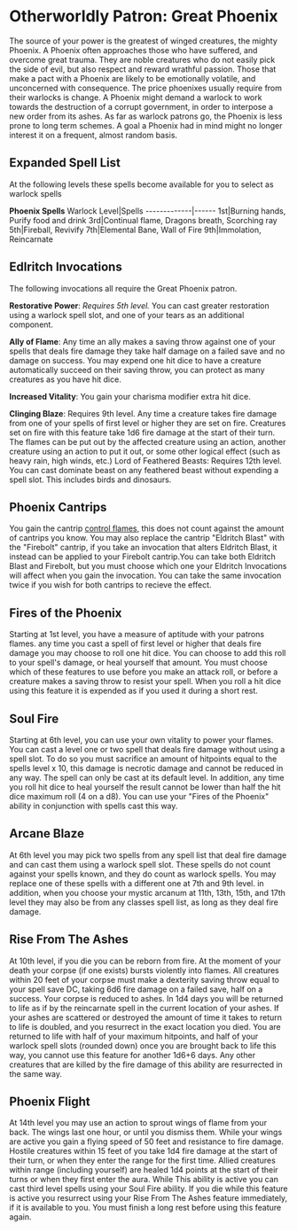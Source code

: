 # Otherworldly Patron: Great Phoenix
The source of your power is the greatest of winged creatures, the mighty Phoenix. A Phoenix often approaches those who have suffered, and overcome great trauma. They are noble creatures who do not easily pick the side of evil, but also respect and reward wrathful passion. Those that make a pact with a Phoenix are likely to be emotionally volatile, and unconcerned with consequence. The price phoenixes usually require from their warlocks is change. A Phoenix might demand a warlock to work towards the destruction of a corrupt government, in order to interpose a new order from its ashes. As far as warlock patrons go, the Phoenix is less prone to long term schemes. A goal a Phoenix had in mind might no longer interest it on a frequent, almost random basis.

## Expanded Spell List
At the following levels these spells become available for you to select as warlock spells

**Phoenix Spells**
Warlock Level|Spells
-------------|------
1st|Burning hands, Purify food and drink
3rd|Continual flame, Dragons breath, Scorching ray
5th|Fireball, Revivify
7th|Elemental Bane, Wall of Fire
9th|Immolation, Reincarnate

## Edlritch Invocations
The following invocations all require the Great Phoenix patron.

**Restorative Power**: *Requires 5th level.* You can cast greater restoration using a warlock spell slot, and one of your tears as an additional component.

**Ally of Flame**: Any time an ally makes a saving throw against one of your spells that deals fire damage they take half damage on a failed save and no damage on success. You may expend one hit dice to have a creature automatically succeed on their saving throw, you can protect as many creatures as you have hit dice.

**Increased Vitality**: You gain your charisma modifier extra hit dice.

**Clinging Blaze**: Requires 9th level. Any time a creature takes fire damage from one of your spells of first level or higher they are set on fire. Creatures set on fire with this feature take 1d6 fire damage at the start of their turn. The flames can be put out by the affected creature using an action, another creature using an action to put it out, or some other logical effect (such as heavy rain, high winds, etc.) Lord of Feathered Beasts: Requires 12th level. You can cast dominate beast on any feathered beast without expending a spell slot. This includes birds and dinosaurs.

## Phoenix Cantrips
You gain the cantrip [control flames](../../Magic/Spells/control-flames.md), this does not count against the amount of cantrips you know. You may also replace the cantrip "Eldritch Blast" with the "Firebolt" cantrip, if you take an invocation that alters Eldritch Blast, it instead can be applied to your Firebolt cantrip.You can take both Eldritch Blast and Firebolt, but you must choose which one your Eldritch Invocations will affect when you gain the invocation. You can take the same invocation twice if you wish for both cantrips to recieve the effect.

## Fires of the Phoenix
Starting at 1st level, you have a measure of aptitude with your patrons flames. any time you cast a spell of first level or higher that deals fire damage you may choose to roll one hit dice. You can choose to add this roll to your spell's damage, or heal yourself that amount. You must choose which of these features to use before you make an attack roll, or before a creature makes a saving throw to resist your spell. When you roll a hit dice using this feature it is expended as if you used it during a short rest.

## Soul Fire
Starting at 6th level, you can use your own vitality to power your flames. You can cast a level one or two spell that deals fire damage without using a spell slot. To do so you must sacrifice an amount of hitpoints equal to the spells level x 10, this damage is necrotic damage and cannot be reduced in any way. The spell can only be cast at its default level. In addition, any time you roll hit dice to heal yourself the result cannot be lower than half the hit dice maximum roll (4 on a d8). You can use your "Fires of the Phoenix" ability in conjunction with spells cast this way.

## Arcane Blaze
At 6th level you may pick two spells from any spell list that deal fire damage and can cast them using a warlock spell slot. These spells do not count against your spells known, and they do count as warlock spells. You may replace one of these spells with a different one at 7th and 9th level. in addition, when you choose your mystic arcanum at 11th, 13th, 15th, and 17th level they may also be from any classes spell list, as long as they deal fire damage.

## Rise From The Ashes
At 10th level, if you die you can be reborn from fire. At the moment of your death your corpse (if one exists) bursts violently into flames. All creatures within 20 feet of your corpse must make a dexterity saving throw equal to your spell save DC, taking 6d6 fire damage on a failed save, half on a success. Your corpse is reduced to ashes. In 1d4 days you will be returned to life as if by the reincarnate spell in the current location of your ashes. If your ashes are scattered or destroyed the amount of time it takes to return to life is doubled, and you resurrect in the exact location you died. You are returned to life with half of your maximum hitpoints, and half of your warlock spell slots (rounded down) once you are brought back to life this way, you cannot use this feature for another 1d6+6 days. Any other creatures that are killed by the fire damage of this ability are resurrected in the same way.

## Phoenix Flight
At 14th level you may use an action to sprout wings of flame from your back. The wings last one hour, or until you dismiss them. While your wings are active you gain a flying speed of 50 feet and resistance to fire damage. Hostile creatures within 15 feet of you take 1d4 fire damage at the start of their turn, or when they enter the range for the first time. Allied creatures within range (including yourself) are healed 1d4 points at the start of their turns or when they first enter the aura. While This ability is active you can cast third level spells using your Soul Fire ability. If you die while this feature is active you resurrect using your Rise From The Ashes feature immediately, if it is available to you. You must finish a long rest before using this feature again.

